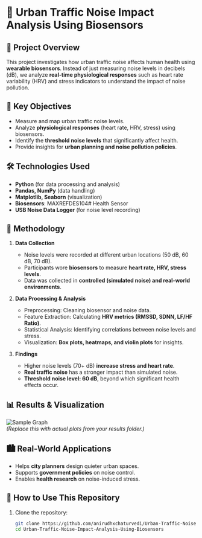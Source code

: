 # 🚦 Urban Traffic Noise Impact Analysis Using Biosensors  

## 📌 Project Overview  
This project investigates how urban traffic noise affects human health using **wearable biosensors**. Instead of just measuring noise levels in decibels (dB), we analyze **real-time physiological responses** such as heart rate variability (HRV) and stress indicators to understand the impact of noise pollution.  

## 🎯 Key Objectives  
- Measure and map urban traffic noise levels.  
- Analyze **physiological responses** (heart rate, HRV, stress) using biosensors.  
- Identify the **threshold noise levels** that significantly affect health.  
- Provide insights for **urban planning and noise pollution policies**.  

## 🛠️ Technologies Used  
- **Python** (for data processing and analysis)  
- **Pandas, NumPy** (data handling)  
- **Matplotlib, Seaborn** (visualization)  
- **Biosensors**: MAXREFDES104# Health Sensor  
- **USB Noise Data Logger** (for noise level recording)  


## 🔬 Methodology  
1. **Data Collection**  
   - Noise levels were recorded at different urban locations (50 dB, 60 dB, 70 dB).  
   - Participants wore **biosensors** to measure **heart rate, HRV, stress levels**.  
   - Data was collected in **controlled (simulated noise) and real-world environments**.  

2. **Data Processing & Analysis**  
   - Preprocessing: Cleaning biosensor and noise data.  
   - Feature Extraction: Calculating **HRV metrics (RMSSD, SDNN, LF/HF Ratio)**.  
   - Statistical Analysis: Identifying correlations between noise levels and stress.  
   - Visualization: **Box plots, heatmaps, and violin plots** for insights.  

3. **Findings**  
   - Higher noise levels (70+ dB) **increase stress and heart rate**.  
   - **Real traffic noise** has a stronger impact than simulated noise.  
   - **Threshold noise level: 60 dB**, beyond which significant health effects occur.  

## 📊 Results & Visualization  
![Sample Graph](https://via.placeholder.com/600x300)  
*(Replace this with actual plots from your results folder.)*  

## 🏙️ Real-World Applications  
- Helps **city planners** design quieter urban spaces.  
- Supports **government policies** on noise control.  
- Enables **health research** on noise-induced stress.  

## 🚀 How to Use This Repository  
1. Clone the repository:  
   ```bash
   git clone https://github.com/anirudhxchaturvedi/Urban-Traffic-Noise-Impact-Analysis-Using-Biosensors.git
   cd Urban-Traffic-Noise-Impact-Analysis-Using-Biosensors
